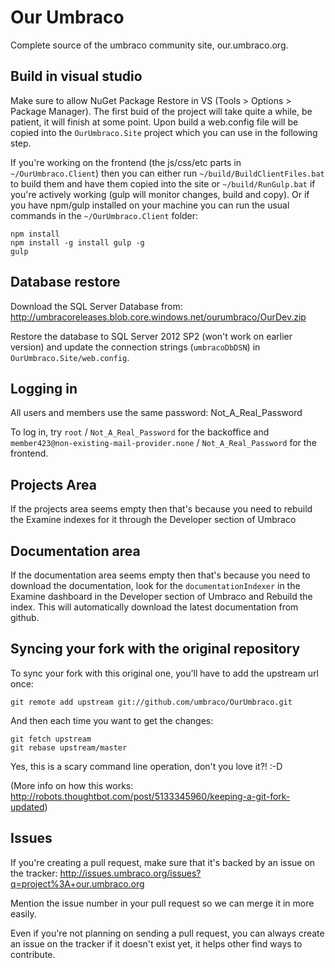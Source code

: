 Our Umbraco
==========

Complete source of the umbraco community site, our.umbraco.org. 

## Build in visual studio
Make sure to allow NuGet Package Restore in VS (Tools > Options > Package Manager). The first buid of the project will take quite a while, be patient, it will finish at some point.
Upon build a web.config file will be copied into the `OurUmbraco.Site` project which you can use in the following step.

If you're working on the frontend (the js/css/etc parts in `~/OurUmbraco.Client`) then you can either run `~/build/BuildClientFiles.bat` to build them and have them copied into the site or `~/build/RunGulp.bat` if you're actively working (gulp will monitor changes, build and copy). Or if you have npm/gulp installed on your machine you can run the usual commands in the `~/OurUmbraco.Client` folder:

```
npm install
npm install -g install gulp -g
gulp
```

## Database restore
Download the SQL Server Database from: http://umbracoreleases.blob.core.windows.net/ourumbraco/OurDev.zip

Restore the database to SQL Server 2012 SP2 (won't work on earlier version) and update the connection strings (`umbracoDbDSN`) in `OurUmbraco.Site/web.config`.

## Logging in
All users and members use the same password: Not_A_Real_Password

To log in, try `root` / `Not_A_Real_Password` for the backoffice and `member423@non-existing-mail-provider.none` / `Not_A_Real_Password` for the frontend.

## Projects Area
If the projects area seems empty then that's because you need to rebuild the Examine indexes for it through the Developer section of Umbraco

## Documentation area
If the documentation area seems empty then that's because you need to download the documentation, look for the `documentationIndexer` in the Examine dashboard in the Developer section of Umbraco and Rebuild the index.  This will automatically download the latest documentation from github.

## Syncing your fork with the original repository
To sync your fork with this original one, you'll have to add the upstream url once:

	git remote add upstream git://github.com/umbraco/OurUmbraco.git

And then each time you want to get the changes:

	git fetch upstream
	git rebase upstream/master

Yes, this is a scary command line operation, don't you love it?! :-D

(More info on how this works: http://robots.thoughtbot.com/post/5133345960/keeping-a-git-fork-updated)

## Issues
If you're creating a pull request, make sure that it's backed by an issue on the tracker: http://issues.umbraco.org/issues?q=project%3A+our.umbraco.org  

Mention the issue number in your pull request so we can merge it in more easily. 

Even if you're not planning on sending a pull request, you can always create an issue on the tracker if it doesn't exist yet, it helps other find ways to contribute.
